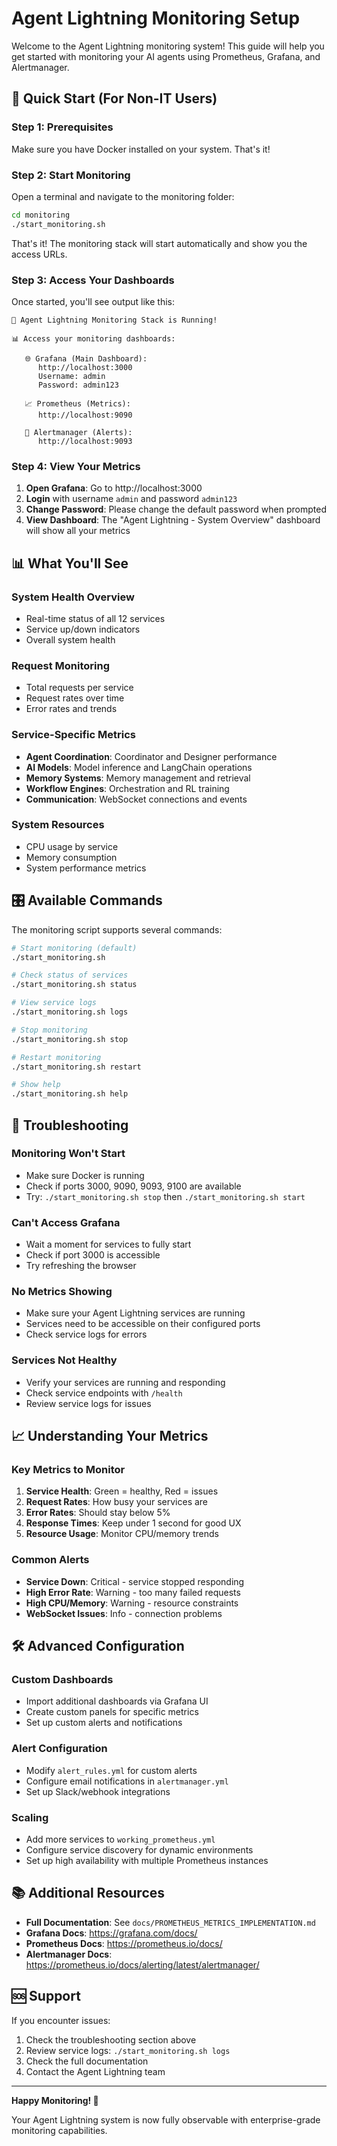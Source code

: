 # Agent Lightning Monitoring Setup

Welcome to the Agent Lightning monitoring system! This guide will help you get started with monitoring your AI agents using Prometheus, Grafana, and Alertmanager.

## 🚀 Quick Start (For Non-IT Users)

### Step 1: Prerequisites
Make sure you have Docker installed on your system. That's it!

### Step 2: Start Monitoring
Open a terminal and navigate to the monitoring folder:

```bash
cd monitoring
./start_monitoring.sh
```

That's it! The monitoring stack will start automatically and show you the access URLs.

### Step 3: Access Your Dashboards

Once started, you'll see output like this:

```
🎉 Agent Lightning Monitoring Stack is Running!

📊 Access your monitoring dashboards:

   🌐 Grafana (Main Dashboard):
      http://localhost:3000
      Username: admin
      Password: admin123

   📈 Prometheus (Metrics):
      http://localhost:9090

   🚨 Alertmanager (Alerts):
      http://localhost:9093
```

### Step 4: View Your Metrics

1. **Open Grafana**: Go to http://localhost:3000
2. **Login** with username `admin` and password `admin123`
3. **Change Password**: Please change the default password when prompted
4. **View Dashboard**: The "Agent Lightning - System Overview" dashboard will show all your metrics

## 📊 What You'll See

### System Health Overview
- Real-time status of all 12 services
- Service up/down indicators
- Overall system health

### Request Monitoring
- Total requests per service
- Request rates over time
- Error rates and trends

### Service-Specific Metrics
- **Agent Coordination**: Coordinator and Designer performance
- **AI Models**: Model inference and LangChain operations
- **Memory Systems**: Memory management and retrieval
- **Workflow Engines**: Orchestration and RL training
- **Communication**: WebSocket connections and events

### System Resources
- CPU usage by service
- Memory consumption
- System performance metrics

## 🎛️ Available Commands

The monitoring script supports several commands:

```bash
# Start monitoring (default)
./start_monitoring.sh

# Check status of services
./start_monitoring.sh status

# View service logs
./start_monitoring.sh logs

# Stop monitoring
./start_monitoring.sh stop

# Restart monitoring
./start_monitoring.sh restart

# Show help
./start_monitoring.sh help
```

## 🔧 Troubleshooting

### Monitoring Won't Start
- Make sure Docker is running
- Check if ports 3000, 9090, 9093, 9100 are available
- Try: `./start_monitoring.sh stop` then `./start_monitoring.sh start`

### Can't Access Grafana
- Wait a moment for services to fully start
- Check if port 3000 is accessible
- Try refreshing the browser

### No Metrics Showing
- Make sure your Agent Lightning services are running
- Services need to be accessible on their configured ports
- Check service logs for errors

### Services Not Healthy
- Verify your services are running and responding
- Check service endpoints with `/health`
- Review service logs for issues

## 📈 Understanding Your Metrics

### Key Metrics to Monitor

1. **Service Health**: Green = healthy, Red = issues
2. **Request Rates**: How busy your services are
3. **Error Rates**: Should stay below 5%
4. **Response Times**: Keep under 1 second for good UX
5. **Resource Usage**: Monitor CPU/memory trends

### Common Alerts

- **Service Down**: Critical - service stopped responding
- **High Error Rate**: Warning - too many failed requests
- **High CPU/Memory**: Warning - resource constraints
- **WebSocket Issues**: Info - connection problems

## 🛠️ Advanced Configuration

### Custom Dashboards
- Import additional dashboards via Grafana UI
- Create custom panels for specific metrics
- Set up custom alerts and notifications

### Alert Configuration
- Modify `alert_rules.yml` for custom alerts
- Configure email notifications in `alertmanager.yml`
- Set up Slack/webhook integrations

### Scaling
- Add more services to `working_prometheus.yml`
- Configure service discovery for dynamic environments
- Set up high availability with multiple Prometheus instances

## 📚 Additional Resources

- **Full Documentation**: See `docs/PROMETHEUS_METRICS_IMPLEMENTATION.md`
- **Grafana Docs**: https://grafana.com/docs/
- **Prometheus Docs**: https://prometheus.io/docs/
- **Alertmanager Docs**: https://prometheus.io/docs/alerting/latest/alertmanager/

## 🆘 Support

If you encounter issues:

1. Check the troubleshooting section above
2. Review service logs: `./start_monitoring.sh logs`
3. Check the full documentation
4. Contact the Agent Lightning team

---

**Happy Monitoring! 🎉**

Your Agent Lightning system is now fully observable with enterprise-grade monitoring capabilities.